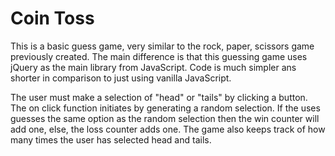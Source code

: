 # Coin Toss

This is a basic guess game, very similar to the rock, paper, scissors game previously created. The main difference is that this guessing game uses jQuery as the main library from JavaScript. Code is much simpler ans shorter in comparison to just using vanilla JavaScript. 

The user must make a selection of "head" or "tails" by clicking a button. The on click function initiates by generating a random selection. If the uses guesses the same option as the random selection then the win counter will add one, else, the loss counter adds one. The game also keeps track of how many times the user has selected head and tails. 



